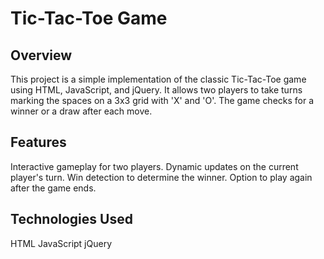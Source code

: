 # Tic-Tac-Toe Game
## Overview
This project is a simple implementation of the classic Tic-Tac-Toe game using HTML, JavaScript, and jQuery. It allows two players to take turns marking the spaces on a 3x3 grid with 'X' and 'O'. The game checks for a winner or a draw after each move.


## Features
Interactive gameplay for two players.
Dynamic updates on the current player's turn.
Win detection to determine the winner.
Option to play again after the game ends.

## Technologies Used
HTML
JavaScript
jQuery
